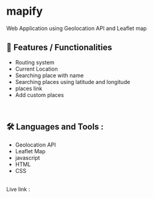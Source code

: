 # mapify
Web Application using Geolocation API and Leaflet map

## 💁 Features / Functionalities
  
  - Routing system
  - Current Location
  - Searching place with name
  - Searching places using latitude and longitude
  - places link
  - Add custom places
  <br>
  

## 🛠 Languages and Tools :
  - Geolocation API
  - Leaflet Map
  - javascript
  - HTML
  - CSS
  <br><br>

Live link : 
